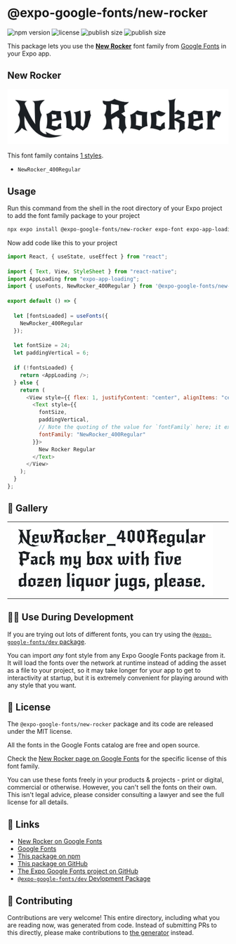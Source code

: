 # @expo-google-fonts/new-rocker

![npm version](https://flat.badgen.net/npm/v/@expo-google-fonts/new-rocker)
![license](https://flat.badgen.net/github/license/expo/google-fonts)
![publish size](https://flat.badgen.net/packagephobia/install/@expo-google-fonts/new-rocker)
![publish size](https://flat.badgen.net/packagephobia/publish/@expo-google-fonts/new-rocker)

This package lets you use the [**New Rocker**](https://fonts.google.com/specimen/New+Rocker) font family from [Google Fonts](https://fonts.google.com/) in your Expo app.

## New Rocker

![New Rocker](./font-family.png)

This font family contains [1 styles](#-gallery).

- `NewRocker_400Regular`

## Usage

Run this command from the shell in the root directory of your Expo project to add the font family package to your project

```sh
npx expo install @expo-google-fonts/new-rocker expo-font expo-app-loading
```

Now add code like this to your project

```js
import React, { useState, useEffect } from "react";

import { Text, View, StyleSheet } from "react-native";
import AppLoading from "expo-app-loading";
import { useFonts, NewRocker_400Regular } from '@expo-google-fonts/new-rocker';

export default () => {

  let [fontsLoaded] = useFonts({
    NewRocker_400Regular
  });

  let fontSize = 24;
  let paddingVertical = 6;

  if (!fontsLoaded) {
    return <AppLoading />;
  } else {
    return (
      <View style={{ flex: 1, justifyContent: "center", alignItems: "center" }}>
        <Text style={{
          fontSize,
          paddingVertical,
          // Note the quoting of the value for `fontFamily` here; it expects a string!
          fontFamily: "NewRocker_400Regular"
        }}>
          New Rocker Regular
        </Text>
      </View>
    );
  }
};
```

## 🔡 Gallery


||||
|-|-|-|
|![NewRocker_400Regular](./NewRocker_400Regular.ttf.png)||||


## 👩‍💻 Use During Development

If you are trying out lots of different fonts, you can try using the [`@expo-google-fonts/dev` package](https://github.com/expo/google-fonts/tree/master/font-packages/dev#readme).

You can import _any_ font style from any Expo Google Fonts package from it. It will load the fonts over the network at runtime instead of adding the asset as a file to your project, so it may take longer for your app to get to interactivity at startup, but it is extremely convenient for playing around with any style that you want.


## 📖 License

The `@expo-google-fonts/new-rocker` package and its code are released under the MIT license.

All the fonts in the Google Fonts catalog are free and open source.

Check the [New Rocker page on Google Fonts](https://fonts.google.com/specimen/New+Rocker) for the specific license of this font family.

You can use these fonts freely in your products & projects - print or digital, commercial or otherwise. However, you can't sell the fonts on their own. This isn't legal advice, please consider consulting a lawyer and see the full license for all details.

## 🔗 Links

- [New Rocker on Google Fonts](https://fonts.google.com/specimen/New+Rocker)
- [Google Fonts](https://fonts.google.com/)
- [This package on npm](https://www.npmjs.com/package/@expo-google-fonts/new-rocker)
- [This package on GitHub](https://github.com/expo/google-fonts/tree/master/font-packages/new-rocker)
- [The Expo Google Fonts project on GitHub](https://github.com/expo/google-fonts)
- [`@expo-google-fonts/dev` Devlopment Package](https://github.com/expo/google-fonts/tree/master/font-packages/dev)

## 🤝 Contributing

Contributions are very welcome! This entire directory, including what you are reading now, was generated from code. Instead of submitting PRs to this directly, please make contributions to [the generator](https://github.com/expo/google-fonts/tree/master/packages/generator) instead.
